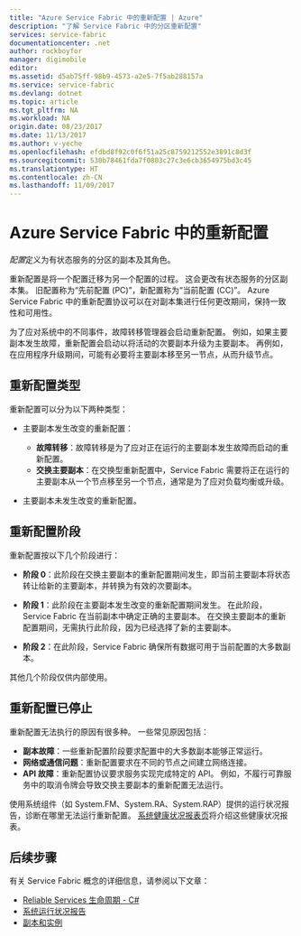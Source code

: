 ```yaml
---
title: "Azure Service Fabric 中的重新配置 | Azure"
description: "了解 Service Fabric 中的分区重新配置"
services: service-fabric
documentationcenter: .net
author: rockboyfor
manager: digimobile
editor: 
ms.assetid: d5ab75ff-98b9-4573-a2e5-7f5ab288157a
ms.service: service-fabric
ms.devlang: dotnet
ms.topic: article
ms.tgt_pltfrm: NA
ms.workload: NA
origin.date: 08/23/2017
ms.date: 11/13/2017
ms.author: v-yeche
ms.openlocfilehash: efdbd8f92c0f6f51a25c8759212552e3891c8d3f
ms.sourcegitcommit: 530b78461fda7f0803c27c3e6cb3654975bd3c45
ms.translationtype: HT
ms.contentlocale: zh-CN
ms.lasthandoff: 11/09/2017
---
```

# <a name="reconfiguration-in-azure-service-fabric"></a>Azure Service Fabric 中的重新配置
*配置*定义为有状态服务的分区的副本及其角色。

重新配置是将一个配置迁移为另一个配置的过程。 这会更改有状态服务的分区副本集。 旧配置称为“先前配置 (PC)”，新配置称为“当前配置 (CC)”。 Azure Service Fabric 中的重新配置协议可以在对副本集进行任何更改期间，保持一致性和可用性。

为了应对系统中的不同事件，故障转移管理器会启动重新配置。 例如，如果主要副本发生故障，重新配置会启动以将活动的次要副本升级为主要副本。 再例如，在应用程序升级期间，可能有必要将主要副本移至另一节点，从而升级节点。

## <a name="reconfiguration-types"></a>重新配置类型
重新配置可以分为以下两种类型：

- 主要副本发生改变的重新配置：
    - **故障转移**：故障转移是为了应对正在运行的主要副本发生故障而启动的重新配置。
    - **交换主要副本**：在交换型重新配置中，Service Fabric 需要将正在运行的主要副本从一个节点移至另一个节点，通常是为了应对负载均衡或升级。

- 主要副本未发生改变的重新配置。

## <a name="reconfiguration-phases"></a>重新配置阶段
重新配置按以下几个阶段进行：

- **阶段 0**：此阶段在交换主要副本的重新配置期间发生，即当前主要副本将状态转让给新的主要副本，并转换为有效的次要副本。

- **阶段 1**：此阶段在主要副本发生改变的重新配置期间发生。 在此阶段，Service Fabric 在当前副本中确定正确的主要副本。 在交换主要副本的重新配置期间，无需执行此阶段，因为已经选择了新的主要副本。 

- **阶段 2**：在此阶段，Service Fabric 确保所有数据可用于当前配置的大多数副本。

其他几个阶段仅供内部使用。

## <a name="stuck-reconfigurations"></a>重新配置已停止
重新配置无法执行的原因有很多种。 一些常见原因包括：

- **副本故障**：一些重新配置阶段要求配置中的大多数副本能够正常运行。
- **网络或通信问题**：重新配置要求在不同的节点之间建立网络连接。
- **API 故障**：重新配置协议要求服务实现完成特定的 API。 例如，不履行可靠服务中的取消令牌会导致交换主要副本的重新配置无法运行。

使用系统组件（如 System.FM、System.RA、System.RAP）提供的运行状况报告，诊断在哪里无法运行重新配置。 [系统健康状况报表页](service-fabric-understand-and-troubleshoot-with-system-health-reports.md)将介绍这些健康状况报表。

## <a name="next-steps"></a>后续步骤
有关 Service Fabric 概念的详细信息，请参阅以下文章：

- [Reliable Services 生命周期 - C#](service-fabric-reliable-services-lifecycle.md)
- [系统运行状况报告](service-fabric-understand-and-troubleshoot-with-system-health-reports.md)
- [副本和实例](service-fabric-concepts-replica-lifecycle.md)

<!--Update_Description: new articles on service fabric concepts reconfiguration -->